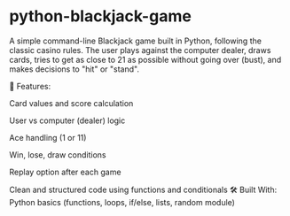 # python-blackjack-game
A simple command-line Blackjack game built in Python, following the classic casino rules.
The user plays against the computer dealer, draws cards, tries to get as close to 21 as possible without going over (bust), and makes decisions to "hit" or "stand".

🚀 Features:

Card values and score calculation

User vs computer (dealer) logic

Ace handling (1 or 11)

Win, lose, draw conditions

Replay option after each game

Clean and structured code using functions and conditionals
🛠 Built With:
Python basics (functions, loops, if/else, lists, random module)
